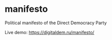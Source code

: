 # manifesto
Political manifesto of the Direct Democracy Party

Live demo: https://digitaldem.ru/manifesto/
